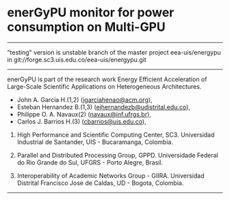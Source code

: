 # enerGyPU monitor for power consumption on Multi-GPU
----------------------------------------------------------------------------------------
"testing" version is unstable branch of the master project eea-uis/energypu in git://forge.sc3.uis.edu.co/eea-uis/energypu.git

----------------------------------------------------------------------------------------

enerGyPU is part of the research work Energy Efficient Acceleration of Large-Scale Scientific Applications on Heterogeneous Architectures.

* John A. García H.(1,2)      (jgarciahenao@acm.org),
* Esteban Hernandez B.(1,3)   (ejhernandezb@udistrital.edu.co),
* Philippe O. A. Navaux(2)    (navaux@inf.ufrgs.br),
* Carlos J. Barrios H.(3)       (cbarrios@uis.edu.co),

1) High Performance and Scientific Computing Center, SC3.
    Universidad Industrial de Santander, UIS - Bucaramanga, Colombia.
    
2) Parallel and Distributed Processing Group, GPPD.
    Universidade Federal do Rio Grande do Sul, UFGRS - Porto Alegre, Brasil.
    
3) Interoperability of Academic Networks Group - GIIRA.
    Universidad Distrital Francisco Jose de Caldas, UD - Bogota, Colombia.
    
----------------------------------------------------------------------------------------    

